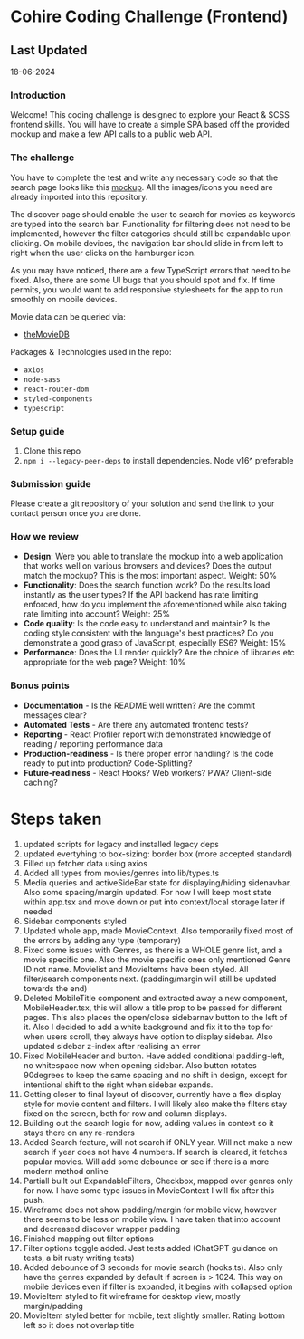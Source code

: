 # Cohire Coding Challenge (Frontend)

## Last Updated

18-06-2024

### Introduction

Welcome! This coding challenge is designed to explore your React & SCSS frontend skills. You will have to create a simple SPA based off the provided mockup and make a few API calls to a public web API.

### The challenge

You have to complete the test and write any necessary code so that the search page looks like this [mockup]. All the images/icons you need are already imported into this repository.

The discover page should enable the user to search for movies as keywords are typed into the search bar. Functionality for filtering does not need to be implemented, however the filter categories should still be expandable upon clicking. On mobile devices, the navigation bar should slide in from left to right when the user clicks on the hamburger icon.

As you may have noticed, there are a few TypeScript errors that need to be fixed. Also, there are some UI bugs that you should spot and fix. If time permits, you would want to add responsive stylesheets for the app to run smoothly on mobile devices.

Movie data can be queried via:

- [theMovieDB]

Packages & Technologies used in the repo:

- `axios`
- `node-sass`
- `react-router-dom`
- `styled-components`
- `typescript`

### Setup guide

1. Clone this repo
2. `npm i --legacy-peer-deps` to install dependencies. Node v16^ preferable

### Submission guide

Please create a git repository of your solution and send the link to your contact person once you are done.

### How we review

- **Design**: Were you able to translate the mockup into a web application that works well on various browsers and devices? Does the output match the mockup? This is the most important aspect. Weight: 50%
- **Functionality**: Does the search function work? Do the results load instantly as the user types? If the API backend has rate limiting enforced, how do you implement the aforementioned while also taking rate limiting into account? Weight: 25%
- **Code quality**: Is the code easy to understand and maintain? Is the coding style consistent with the language's best practices? Do you demonstrate a good grasp of JavaScript, especially ES6? Weight: 15%
- **Performance**: Does the UI render quickly? Are the choice of libraries etc appropriate for the web page? Weight: 10%

### Bonus points

- **Documentation** - Is the README well written? Are the commit messages clear?
- **Automated Tests** - Are there any automated frontend tests?
- **Reporting** - React Profiler report with demonstrated knowledge of reading / reporting performance data
- **Production-readiness** - Is there proper error handling? Is the code ready to put into production? Code-Splitting?
- **Future-readiness** - React Hooks? Web workers? PWA? Client-side caching?

[mockup]: https://cord-coding-challenges.s3-eu-west-1.amazonaws.com/frontend-test-mockups.zip
[theMovieDB]: https://www.themoviedb.org/documentation/api

# Steps taken

1. updated scripts for legacy and installed legacy deps
2. updated evertyhing to box-sizing: border box (more accepted standard)
3. Filled up fetcher data using axios
4. Added all types from movies/genres into lib/types.ts
5. Media queries and activeSideBar state for displaying/hiding sidenavbar. Also some spacing/margin updated. For now I will keep most state within app.tsx and move down or put into context/local storage later if needed
6. Sidebar components styled
7. Updated whole app, made MovieContext. Also temporarily fixed most of the errors by adding any type (temporary)
8. Fixed some issues with Genres, as there is a WHOLE genre list, and a movie specific one. Also the movie specific ones only mentioned Genre ID not name. Movielist and MovieItems have been styled. All filter/search components next. (padding/margin will still be updated towards the end)
9. Deleted MobileTitle component and extracted away a new component, MobileHeader.tsx, this will allow a title prop to be passed for different pages. This also places the open/close sidebarnav button to the left of it. Also I decided to add a white background and fix it to the top for when users scroll, they always have option to display sidebar. Also updated sidebar z-index after realising an error
10. Fixed MobileHeader and button. Have added conditional padding-left, no whitespace now when opening sidebar. Also button rotates 90degrees to keep the same spacing and no shift in design, except for intentional shift to the right when sidebar expands.
11. Getting closer to final layout of discover, currently have a flex display style for movie content and filters. I will likely also make the filters stay fixed on the screen, both for row and column displays.
12. Building out the search logic for now, adding values in context so it stays there on any re-renders
13. Added Search feature, will not search if ONLY year. Will not make a new search if year does not have 4 numbers. If search is cleared, it fetches popular movies. Will add some debounce or see if there is a more modern method online
14. Partiall built out ExpandableFilters, Checkbox, mapped over genres only for now. I have some type issues in MovieContext I will fix after this push.
15. Wireframe does not show padding/margin for mobile view, however there seems to be less on mobile view. I have taken that into account and decreased discover wrapper padding
16. Finished mapping out filter options
17. Filter options toggle added. Jest tests added (ChatGPT guidance on tests, a bit rusty writing tests)
18. Added debounce of 3 seconds for movie search (hooks.ts). Also only have the genres expanded by default if screen is > 1024. This way on mobile devices even if filter is expanded, it begins with collapsed option
19. MovieItem styled to fit wireframe for desktop view, mostly margin/padding
20. MovieItem styled better for mobile, text slightly smaller. Rating bottom left so it does not overlap title
